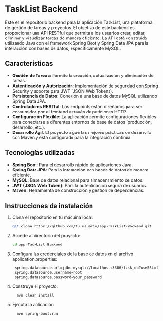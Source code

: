 # TaskList Backend

Este es el repositorio backend para la aplicación TaskList, una plataforma de gestión de tareas y proyectos. El objetivo de este backend es proporcionar una API RESTful que permita a los usuarios crear, editar, eliminar y visualizar tareas de manera eficiente. La API está construida utilizando Java con el framework Spring Boot y Spring Data JPA para la interacción con bases de datos, específicamente MySQL.

## Características
- **Gestión de Tareas**: Permite la creación, actualización y eliminación de tareas.
- **Autenticación y Autorización**: Implementación de seguridad con Spring Security y soporte para JWT (JSON Web Tokens).
- **Persistencia de Datos**: Conexión a una base de datos MySQL utilizando Spring Data JPA.
- **Controladores RESTful**: Los endpoints están diseñados para ser consumidos por el frontend a través de peticiones HTTP.
- **Configuración Flexible**: La aplicación permite configuraciones flexibles para conectarse a diferentes entornos de base de datos (producción, desarrollo, etc.).
- **Desarrollo Ágil**: El proyecto sigue las mejores prácticas de desarrollo con Maven y está configurado para la integración continua.

## Tecnologías utilizadas
- **Spring Boot**: Para el desarrollo rápido de aplicaciones Java.
- **Spring Data JPA**: Para la interacción con bases de datos de manera eficiente.
- **MySQL**: Base de datos relacional para almacenamiento de datos.
- **JWT (JSON Web Token)**: Para la autenticación segura de usuarios.
- **Maven**: Herramienta de construcción y gestión de dependencias.

## Instrucciones de instalación

1. Clona el repositorio en tu máquina local:
   ```bash
   git clone https://github.com/tu_usuario/app-TaskList-Backend.git
   

2. Accede al directorio del proyecto:
   ```bash
   cd app-TaskList-Backend

3. Configura las credenciales de la base de datos en el archivo application.properties:
   ```bash
    spring.datasource.url=jdbc:mysql://localhost:3306/task_db?useSSL=false&serverTimezone=UTC
    spring.datasource.username=root
    spring.datasource.password=your_password

5. Construye el proyecto:
   ```bash
     mvn clean install

7. Ejecuta la aplicación:
   ```bash
     mvn spring-boot:run

